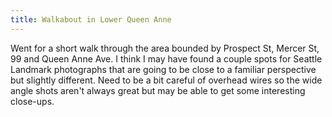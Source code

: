 ```yaml
---
title: Walkabout in Lower Queen Anne
---
```


Went for a short walk through the area bounded by Prospect St, Mercer St, 99 and Queen Anne Ave. I
think I may have found a couple spots for Seattle Landmark photographs that are going to be close
to a familiar perspective but slightly different.  Need to be a bit careful of overhead wires so
the wide angle shots aren't always great but may be able to get some interesting close-ups.
